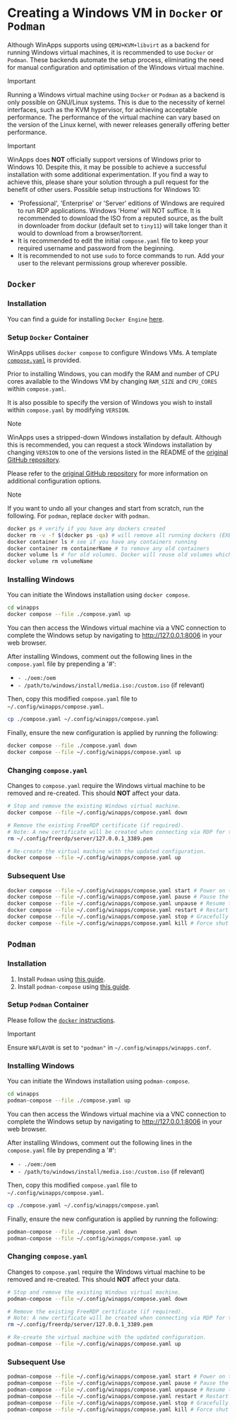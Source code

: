 # Creating a Windows VM in `Docker` or `Podman`
Although WinApps supports using `QEMU+KVM+libvirt` as a backend for running Windows virtual machines, it is recommended to use `Docker` or `Podman`. These backends automate the setup process, eliminating the need for manual configuration and optimisation of the Windows virtual machine.

> [!IMPORTANT]
> Running a Windows virtual machine using `Docker` or `Podman` as a backend is only possible on GNU/Linux systems. This is due to the necessity of kernel interfaces, such as the KVM hypervisor, for achieving acceptable performance. The performance of the virtual machine can vary based on the version of the Linux kernel, with newer releases generally offering better performance.

> [!IMPORTANT]
> WinApps does __NOT__ officially support versions of Windows prior to Windows 10. Despite this, it may be possible to achieve a successful installation with some additional experimentation. If you find a way to achieve this, please share your solution through a pull request for the benefit of other users.
> Possible setup instructions for Windows 10:
> - 'Professional', 'Enterprise' or 'Server' editions of Windows are required to run RDP applications. Windows 'Home' will NOT suffice. It is recommended to download the ISO from a reputed source, as the built in downloader from dockur (default set to `tiny11`) will take longer than it would to download from a browser/torrent.
> - It is recommended to edit the initial `compose.yaml` file to keep your required username and password from the beginning.
> - It is recommended to not use `sudo` to force commands to run. Add your user to the relevant permissions group wherever possible.



## `Docker`
### Installation
You can find a guide for installing `Docker Engine` [here](https://docs.docker.com/engine/install/).

### Setup `Docker` Container
WinApps utilises `docker compose` to configure Windows VMs. A template [`compose.yaml`](../compose.yaml) is provided.

Prior to installing Windows, you can modify the RAM and number of CPU cores available to the Windows VM by changing `RAM_SIZE` and `CPU_CORES` within `compose.yaml`.

It is also possible to specify the version of Windows you wish to install within `compose.yaml` by modifying `VERSION`.

> [!NOTE]
> WinApps uses a stripped-down Windows installation by default. Although this is recommended, you can request a stock Windows installation by changing `VERSION` to one of the versions listed in the README of the [original GitHub repository](https://github.com/dockur/windows).

Please refer to the [original GitHub repository](https://github.com/dockur/windows) for more information on additional configuration options.

> [!NOTE]
> If you want to undo all your changes and start from scratch, run the following. For `podman`, replace `docker` with `podman`.
> ```bash
> docker ps # verify if you have any dockers created
> docker rm -v -f $(docker ps -qa) # will remove all running dockers (EXERCISE CAUTION)
> docker container ls # see if you have any containers running
> docker container rm containerName # to remove any old containers
> docker volume ls # for old volumes. Docker will reuse old volumes which may have previous installations of windows
> docker volume rm volumeName
> ```

### Installing Windows
You can initiate the Windows installation using `docker compose`.
```bash
cd winapps
docker compose --file ./compose.yaml up
```

You can then access the Windows virtual machine via a VNC connection to complete the Windows setup by navigating to http://127.0.0.1:8006 in your web browser.

After installing Windows, comment out the following lines in the `compose.yaml` file by prepending a '#':
- `- ./oem:/oem`
- `- /path/to/windows/install/media.iso:/custom.iso` (if relevant)

Then, copy this modified `compose.yaml` file to `~/.config/winapps/compose.yaml`.

```bash
cp ./compose.yaml ~/.config/winapps/compose.yaml
```

Finally, ensure the new configuration is applied by running the following:

```bash
docker compose --file ./compose.yaml down
docker compose --file ~/.config/winapps/compose.yaml up
```


### Changing `compose.yaml`
Changes to `compose.yaml` require the Windows virtual machine to be removed and re-created. This should __NOT__ affect your data.

```bash
# Stop and remove the existing Windows virtual machine.
docker compose --file ~/.config/winapps/compose.yaml down

# Remove the existing FreeRDP certificate (if required).
# Note: A new certificate will be created when connecting via RDP for the first time.
rm ~/.config/freerdp/server/127.0.0.1_3389.pem

# Re-create the virtual machine with the updated configuration.
docker compose --file ~/.config/winapps/compose.yaml up
```

### Subsequent Use
```bash
docker compose --file ~/.config/winapps/compose.yaml start # Power on the Windows VM
docker compose --file ~/.config/winapps/compose.yaml pause # Pause the Windows VM
docker compose --file ~/.config/winapps/compose.yaml unpause # Resume the Windows VM
docker compose --file ~/.config/winapps/compose.yaml restart # Restart the Windows VM
docker compose --file ~/.config/winapps/compose.yaml stop # Gracefully shut down the Windows VM
docker compose --file ~/.config/winapps/compose.yaml kill # Force shut down the Windows VM
```

## `Podman`
### Installation
1. Install `Podman` using [this guide](https://podman.io/docs/installation).
2. Install `podman-compose` using [this guide](https://github.com/containers/podman-compose?tab=readme-ov-file#installation).

### Setup `Podman` Container
Please follow the [`docker` instructions](#setup-docker-container).

> [!IMPORTANT]
> Ensure `WAFLAVOR` is set to `"podman"` in `~/.config/winapps/winapps.conf`.

### Installing Windows
You can initiate the Windows installation using `podman-compose`.
```bash
cd winapps
podman-compose --file ./compose.yaml up
```

You can then access the Windows virtual machine via a VNC connection to complete the Windows setup by navigating to http://127.0.0.1:8006 in your web browser.

After installing Windows, comment out the following lines in the `compose.yaml` file by prepending a '#':
- `- ./oem:/oem`
- `- /path/to/windows/install/media.iso:/custom.iso` (if relevant)

Then, copy this modified `compose.yaml` file to `~/.config/winapps/compose.yaml`.

```bash
cp ./compose.yaml ~/.config/winapps/compose.yaml
```

Finally, ensure the new configuration is applied by running the following:

```bash
podman-compose --file ./compose.yaml down
podman-compose --file ~/.config/winapps/compose.yaml up
```

### Changing `compose.yaml`
Changes to `compose.yaml` require the Windows virtual machine to be removed and re-created. This should __NOT__ affect your data.

```bash
# Stop and remove the existing Windows virtual machine.
podman-compose --file ~/.config/winapps/compose.yaml down

# Remove the existing FreeRDP certificate (if required).
# Note: A new certificate will be created when connecting via RDP for the first time.
rm ~/.config/freerdp/server/127.0.0.1_3389.pem

# Re-create the virtual machine with the updated configuration.
podman-compose --file ~/.config/winapps/compose.yaml up
```

### Subsequent Use
```bash
podman-compose --file ~/.config/winapps/compose.yaml start # Power on the Windows VM
podman-compose --file ~/.config/winapps/compose.yaml pause # Pause the Windows VM
podman-compose --file ~/.config/winapps/compose.yaml unpause # Resume the Windows VM
podman-compose --file ~/.config/winapps/compose.yaml restart # Restart the Windows VM
podman-compose --file ~/.config/winapps/compose.yaml stop # Gracefully shut down the Windows VM
podman-compose --file ~/.config/winapps/compose.yaml kill # Force shut down the Windows VM
```
